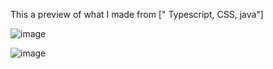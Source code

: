 This a preview of what I made from [" Typescript, CSS, java"]

![image](https://github.com/user-attachments/assets/e1c69fae-ff9a-4a0d-9c50-160d01e1fd7a)



![image](https://github.com/user-attachments/assets/f16256bb-f2e5-4824-8fd3-08a7e201f826)
